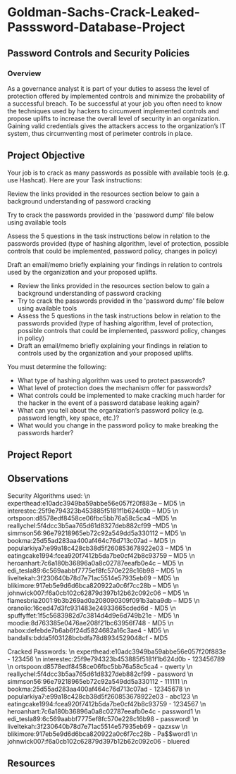 # Goldman-Sachs-Crack-Leaked-Passsword-Database-Project

<h2>Password Controls and Security Policies</h2>

<h3>Overview</h3>

As a governance analyst it is part of your duties to assess the level of protection offered by implemented controls and minimize the probability of a successful breach. To be successful at your job you often need to know the techniques used by hackers to circumvent implemented controls and propose uplifts to increase the overall level of security in an organization. Gaining valid credentials gives the attackers access to the organization’s IT system, thus circumventing most of perimeter controls in place.

<h2>Project Objective</h2>

Your job is to crack as many passwords as possible with available tools (e.g. use Hashcat). Here are your Task instructions:

Review the links provided in the resources section below to gain a background understanding of password cracking

Try to crack the passwords provided in the 'password dump' file below using available tools

Assess the 5 questions in the task instructions below in relation to the passwords provided (type of hashing algorithm, level of protection, possible controls that could be implemented, password policy, changes in policy)

Draft an email/memo briefly explaining your findings in relation to controls used by the organization and your proposed uplifts.

<ul>
  <li>Review the links provided in the resources section below to gain a background understanding of password cracking</li>
  <li>Try to crack the passwords provided in the 'password dump' file below using available tools
</li>
  <li>Assess the 5 questions in the task instructions below in relation to the passwords provided (type of hashing algorithm, level of protection, possible controls that could be implemented, password policy, changes in policy)</li>
  <li>Draft an email/memo briefly explaining your findings in relation to controls used by the organization and your proposed uplifts.</li>
</ul>

You must determine the following:

<ul>
  <li>What type of hashing algorithm was used to protect passwords?</li>

  <li>What level of protection does the mechanism offer for passwords?</li>

  <li>What controls could be implemented to make cracking much harder for the hacker in the event of a password database leaking again?</li>

  <li>What can you tell about the organization’s password policy (e.g. password length, key space, etc.)?</li>

  <li>What would you change in the password policy to make breaking the passwords harder?</li>
</ul>

<h2>Project Report</h2>

<h2>Observations</h2>

Security Algorithms used: 
\n experthead:e10adc3949ba59abbe56e057f20f883e – MD5
\n interestec:25f9e794323b453885f5181f1b624d0b – MD5
\n ortspoon:d8578edf8458ce06fbc5bb76a58c5ca4 –MD5
\n reallychel:5f4dcc3b5aa765d61d8327deb882cf99 –MD5
\n simmson56:96e79218965eb72c92a549dd5a330112 – MD5
\n bookma:25d55ad283aa400af464c76d713c07ad – MD5 
\n popularkiya7:e99a18c428cb38d5f260853678922e03 – MD5
\n eatingcake1994:fcea920f7412b5da7be0cf42b8c93759 – MD5 
\n heroanhart:7c6a180b36896a0a8c02787eeafb0e4c – MD5
\n edi_tesla89:6c569aabbf7775ef8fc570e228c16b98 – MD5
\n liveltekah:3f230640b78d7e71ac5514e57935eb69 – MD5
\n blikimore:917eb5e9d6d6bca820922a0c6f7cc28b – MD5
\n johnwick007:f6a0cb102c62879d397b12b62c092c06 – MD5
\n flamesbria2001:9b3b269ad0a208090309f091b3aba9db – MD5
\n oranolio:16ced47d3fc931483e24933665cded6d - MD5
\n spuffyffet:1f5c5683982d7c3814d4d9e6d749b21e - MD5
\n moodie:8d763385e0476ae208f21bc63956f748 - MD5
\n nabox:defebde7b6ab6f24d5824682a16c3ae4 - MD5
\n bandalls:bdda5f03128bcbdfa78d8934529048cf - MD5

Cracked Passwords:
\n experthead:e10adc3949ba59abbe56e057f20f883e - 123456
\n interestec:25f9e794323b453885f5181f1b624d0b - 123456789
\n ortspoon:d8578edf8458ce06fbc5bb76a58c5ca4 - qwerty
\n reallychel:5f4dcc3b5aa765d61d8327deb882cf99 - password
\n simmson56:96e79218965eb72c92a549dd5a330112 - 111111
\n bookma:25d55ad283aa400af464c76d713c07ad - 12345678
\n popularkiya7:e99a18c428cb38d5f260853678922e03 - abc123
\n eatingcake1994:fcea920f7412b5da7be0cf42b8c93759 - 1234567
\n heroanhart:7c6a180b36896a0a8c02787eeafb0e4c - password1
\n edi_tesla89:6c569aabbf7775ef8fc570e228c16b98 - password!
\n liveltekah:3f230640b78d7e71ac5514e57935eb69 - qazxsw
\n blikimore:917eb5e9d6d6bca820922a0c6f7cc28b - Pa$$word1
\n johnwick007:f6a0cb102c62879d397b12b62c092c06 - bluered

<h2>Resources</h2>

